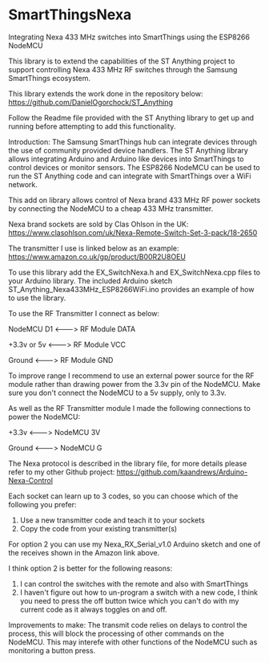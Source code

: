 # SmartThingsNexa
Integrating Nexa 433 MHz switches into SmartThings using the ESP8266 NodeMCU

This library is to extend the capabilities of the ST Anything project to support controlling Nexa 433 MHz RF switches through the Samsung SmartThings ecosystem.

This library extends the work done in the repository below:
https://github.com/DanielOgorchock/ST_Anything

Follow the Readme file provided with the ST Anything library to get up and running before attempting to add this functionality.

Introduction:
The Samsung SmartThings hub can integrate devices through the use of community provided device handlers.
The ST Anything library allows integrating Arduino and Arduino like devices into SmartThings to control devices or monitor sensors.
The ESP8266 NodeMCU can be used to run the ST Anything code and can integrate with SmartThings over a WiFi network.

This add on library allows control of Nexa brand 433 MHz RF power sockets by connecting the NodeMCU to a cheap 433 MHz transmitter.

Nexa brand sockets are sold by Clas Ohlson in the UK:
https://www.clasohlson.com/uk/Nexa-Remote-Switch-Set-3-pack/18-2650

The transmitter I use is linked below as an example:
https://www.amazon.co.uk/gp/product/B00R2U8OEU

To use this library add the EX_SwitchNexa.h and EX_SwitchNexa.cpp files to your Arduino library.
The included Arduino sketch ST_Anything_Nexa433MHz_ESP8266WiFi.ino provides an example of how to use the library.

To use the RF Transmitter I connect as below:

NodeMCU D1  <---> RF Module DATA

+3.3v or 5v <---> RF Module VCC

Ground      <---> RF Module GND

To improve range I recommend to use an external power source for the RF module rather than drawing power from the 3.3v pin of the NodeMCU.  Make sure you don't connect the NodeMCU to a 5v supply, only to 3.3v.

As well as the RF Transmitter module I made the following connections to power the NodeMCU:

+3.3v     <---> NodeMCU 3V

Ground    <---> NodeMCU G

The Nexa protocol is described in the library file, for more details please refer to my other Github project:
https://github.com/kaandrews/Arduino-Nexa-Control

Each socket can learn up to 3 codes, so you can choose which of the following you prefer:
1) Use a new transmitter code and teach it to your sockets
2) Copy the code from your existing transmitter(s)

For option 2 you can use my Nexa_RX_Serial_v1.0 Arduino sketch and one of the receives shown in the Amazon link above.

I think option 2 is better for the following reasons:
1) I can control the switches with the remote and also with SmartThings
2) I haven't figure out how to un-program a switch with a new code, I think you need to press the off button twice which you can't do with my current code as it always toggles on and off.



Improvements to make:
The transmit code relies on delays to control the process, this will block the processing of other commands on the NodeMCU.
This may interefe with other functions of the NodeMCU such as monitoring a button press.

